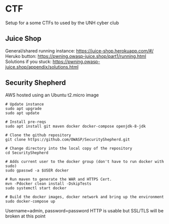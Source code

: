 # CTF
Setup for a some CTFs to used by the UNH cyber club

## Juice Shop
General/shared running instance: https://juice-shop.herokuapp.com/#/
Heruko button: https://pwning.owasp-juice.shop/part1/running.html
Solutions if you stuck: https://pwning.owasp-juice.shop/appendix/solutions.html

## Security Shepherd
AWS hosted using an Ubuntu t2.micro image
```
# Update instance
sudo apt upgrade
sudo apt update

# Install pre-reqs
sudo apt install git maven docker docker-compose openjdk-8-jdk

# Clone the github repository
git clone https://github.com/OWASP/SecurityShepherd.git

# Change directory into the local copy of the repository
cd SecurityShepherd

# Adds current user to the docker group (don't have to run docker with sudo)
sudo gpasswd -a $USER docker

# Run maven to generate the WAR and HTTPS Cert.
mvn -Pdocker clean install -DskipTests
sudo systemctl start docker

# Build the docker images, docker network and bring up the environment
sudo docker-compose up
```

Username=admin, password=password
HTTP is usable but SSL/TLS will be broken at this point
